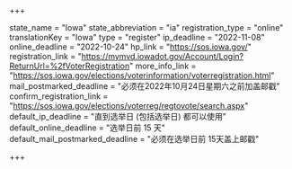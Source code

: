 +++

state_name = "Iowa"
state_abbreviation = "ia"
registration_type = "online"
translationKey = "Iowa"
type = "register"
ip_deadline = "2022-11-08"
online_deadline = "2022-10-24"
hp_link = "https://sos.iowa.gov/"
registration_link = "https://mymvd.iowadot.gov/Account/Login?ReturnUrl=%2fVoterRegistration"
more_info_link = "https://sos.iowa.gov/elections/voterinformation/voterregistration.html"
mail_postmarked_deadline = "必须在2022年10月24日星期六之前加盖邮戳"
confirm_registration_link = "https://sos.iowa.gov/elections/voterreg/regtovote/search.aspx"
default_ip_deadline = "直到选举日 (包括选举日) 都可以使用"
default_online_deadline = "选举日前 15 天"
default_mail_postmarked_deadline = "必须在选举日前 15天盖上邮戳"

+++